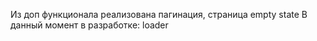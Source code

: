 Из доп функционала реализована пагинация, страница empty state
В данный момент в разработке: loader
